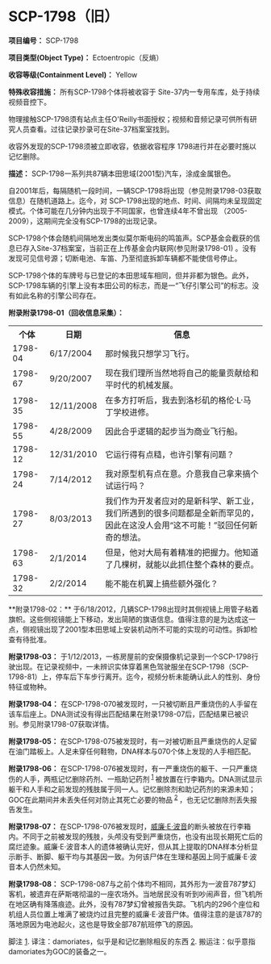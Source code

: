 # SCP-1798（旧）
                        

**项目编号：** SCP-1798

**项目类型(Object Type)：** Ectoentropic（反熵）

**收容等级(Containment Level)：** Yellow

**特殊收容措施：** 所有SCP-1798个体将被收容于 Site-37内一专用车库，处于持续视频音控下。

物理接触SCP-1798须有站点主任O'Reilly书面授权；视频和音频记录可供所有研究人员查看。过往记录抄录可在Site-37档案室找到。

收容外发现的SCP-1798须被立即收容，依据收容程序 1798进行并在必要时施以记忆删除。

**描述：** SCP-1798一系列共87辆本田思域(2001型)汽车，涂成金属银色。

自2001年后，每隔随机一段时间，一辆SCP-1798将出现（参见附录1798-03获取信息）在随机道路上。迄今，对 SCP-1798出现的地点、时间、间隔均未呈现固定模式。个体可能在几分钟内出现于不同国家，也曾连续4年不曾出现 （2005-2009），这期间完全没有SCP-1798的出现记录。

SCP-1798个体会随机间隔地发出类似莫尔斯电码的鸣笛声。SCP基金会截获的信息已存入Site-37档案室，当前正在上传基金会内联网(参见附录1798-01) 。没有发现可见信号源；切断电池、车笛、乃至彻底拆卸车辆都不能使信号停止。

SCP-1798个体的车牌号与已登记的本田思域车相同，但并非都为银色。此外， SCP-1798车辆的引擎上没有本田公司的标志，而是一“飞仔引擎公司”的标志。没有如此名称的引擎公司存在。

**附录附录1798-01（回收信息采集）：** 

<table class='wiki-content-table'>
 <tr>
  <th colspan='1' rowspan='1'>&#20010;&#20307;</th>
  <th colspan='1' rowspan='1'>&#26085;&#26399;</th>
  <th colspan='1' rowspan='1'>&#20449;&#24687;</th>
 </tr>
 <tr>
  <td colspan='1' rowspan='1'>1798-04</td>
  <td colspan='1' rowspan='1'>6/17/2004</td>
  <td colspan='1' rowspan='1'>&#37027;&#26102;&#20505;&#25105;&#21482;&#24819;&#23398;&#20064;&#39134;&#34892;&#12290;</td>
 </tr>
 <tr>
  <td colspan='1' rowspan='1'>1798-67</td>
  <td colspan='1' rowspan='1'>9/20/2007</td>
  <td colspan='1' rowspan='1'>&#29616;&#22312;&#25105;&#20204;&#29702;&#25152;&#24403;&#28982;&#22320;&#23558;&#33258;&#24049;&#30340;&#33021;&#37327;&#36129;&#29486;&#32473;&#21644;&#24179;&#26102;&#20195;&#30340;&#26426;&#26800;&#21457;&#23637;&#12290;</td>
 </tr>
 <tr>
  <td colspan='1' rowspan='1'>1798-35</td>
  <td colspan='1' rowspan='1'>12/11/2008</td>
  <td colspan='1' rowspan='1'>&#22312;&#22810;&#26041;&#25171;&#21548;&#21518;&#65292;&#25105;&#21435;&#21040;&#27931;&#26441;&#30710;&#30340;&#26684;&#20262;&#183;L&#183;&#39532;&#19969;&#23398;&#26657;&#36827;&#20462;&#12290;</td>
 </tr>
 <tr>
  <td colspan='1' rowspan='1'>1798-55</td>
  <td colspan='1' rowspan='1'>4/28/2009</td>
  <td colspan='1' rowspan='1'>&#22240;&#27492;&#21512;&#20046;&#36923;&#36753;&#30340;&#36215;&#27493;&#24403;&#20026;&#21830;&#19994;&#39134;&#34892;&#33337;&#12290;</td>
 </tr>
 <tr>
  <td colspan='1' rowspan='1'>1798-12</td>
  <td colspan='1' rowspan='1'>12/31/2010</td>
  <td colspan='1' rowspan='1'>&#23427;&#36816;&#34892;&#24471;&#26377;&#28857;&#31961;&#65292;&#20063;&#35768;&#24341;&#25806;&#26377;&#38382;&#39064;&#65311;</td>
 </tr>
 <tr>
  <td colspan='1' rowspan='1'>1798-24</td>
  <td colspan='1' rowspan='1'>7/14/2012</td>
  <td colspan='1' rowspan='1'>&#25105;&#23545;&#21407;&#22411;&#26426;&#26377;&#28857;&#22312;&#24847;&#12290;&#20171;&#24847;&#25105;&#33258;&#24049;&#25343;&#26469;&#25630;&#20010;&#35797;&#36816;&#34892;&#21527;&#65311;</td>
 </tr>
 <tr>
  <td colspan='1' rowspan='1'>1798-27</td>
  <td colspan='1' rowspan='1'>8/03/2013</td>
  <td colspan='1' rowspan='1'>&#25105;&#20204;&#20316;&#20026;&#24320;&#21457;&#32773;&#24212;&#23545;&#30340;&#26159;&#26032;&#31185;&#23398;&#12289;&#26032;&#24037;&#19994;&#65292;&#25105;&#20204;&#25152;&#36935;&#21040;&#30340;&#24456;&#22810;&#38382;&#39064;&#37117;&#26159;&#20840;&#26032;&#32780;&#32597;&#35265;&#30340;&#65292;&#22240;&#27492;&#22312;&#36825;&#27809;&#20154;&#20250;&#29992;&#8220;&#36825;&#19981;&#21487;&#33021;&#65281;&#8221;&#39539;&#22238;&#20219;&#20309;&#26032;&#22855;&#30340;&#24819;&#27861;&#12290;</td>
 </tr>
 <tr>
  <td colspan='1' rowspan='1'>1798-63</td>
  <td colspan='1' rowspan='1'>2/1/2014</td>
  <td colspan='1' rowspan='1'>&#20294;&#26159;&#65292;&#20182;&#23545;&#22823;&#23616;&#26377;&#30528;&#31934;&#20934;&#30340;&#25226;&#25569;&#21147;&#12290;&#20182;&#30693;&#36947;&#20102;&#20960;&#26869;&#26641;&#65292;&#23601;&#33021;&#20197;&#27492;&#25235;&#20303;&#25972;&#20010;&#26862;&#26519;&#30340;&#35201;&#28857;&#12290;</td>
 </tr>
 <tr>
  <td colspan='1' rowspan='1'>1798-32</td>
  <td colspan='1' rowspan='1'>2/2/2014</td>
  <td colspan='1' rowspan='1'>&#33021;&#19981;&#33021;&#22312;&#26426;&#32764;&#19978;&#25630;&#20123;&#39069;&#22806;&#24378;&#21270;&#65311;</td>
 </tr>
</table>
**附录1798-02：** 于6/18/2012，几辆SCP-1798出现时其侧视镜上用管子粘着旗帜。这些侧视镜能上下移动，发出简陋的旗语信息。值得注意的是为达成这一点，侧视镜出现了2001型本田思域上安装机动所不可能的实现的可动性。拆卸检查有待批准。

**附录1798-03：** 于1/12/2013，一栋房屋前的安保摄像机记录到一个SCP-1798行驶出现。在记录视频中，一未辨识实体穿着黑色驾驶服坐在SCP-1798（SCP-1798-81）上，停车后下车步行离开。迄今，视频分析未能确认此人的性别、身份特征或物种。

**附录1798-04：** 在SCP-1798-070被发现时，一只被切断且严重烧伤的人手留在该车后座上。DNA测试没有得出匹配结果在附录1798-07后，匹配结果已被识别。参见附录1798-07获取详情。

**附录1798-05：** 在SCP-1798-075被发现时，有一对被切断且严重烧伤的人足留在油门踏板上。人足未穿任何鞋物，DNA样本与070个体上发现的人手相匹配。

**附录1798-06：** 在SCP-1798-076被发现时，有一严重烧伤的躯干、一只严重烧伤的人手，两瓶记忆删除药剂、一瓶助记药剂<sup class='footnoteref'>
 <a shape='rect' class='footnoteref' id='footnoteref-1' href='javascript:;' onclick='WIKIDOT.page.utils.scrollToReference(&apos;footnote-1&apos;)'>1</a>
</sup>被放置在行李箱内。DNA测试显示躯干和人手和之前发现的残肢属于同一人。记忆删除剂和助记药剂的来源未知；GOC在此期间并未丢失任何对防止其死亡必要的物品<sup class='footnoteref'>
 <a shape='rect' class='footnoteref' id='footnoteref-2' href='javascript:;' onclick='WIKIDOT.page.utils.scrollToReference(&apos;footnote-2&apos;)'>2</a>
</sup>，也无记忆删除剂丢失报告发生。

**附录1798-07：** 在SCP-1798-076被发现时，<a shape='rect' class='newpage' href='/scp-2254'>&#23041;&#24265;&#183;E&#183;&#27874;&#38899;</a>的断头被放在行李箱内。不同于之前被发现的残肢，头颅没有受到严重烧伤，也没有出现长期死亡后的腐烂迹象。威廉·E·波音本人的遗体被确认完好，但从其上提取的DNA样本分析显示断手、断脚、躯干均与其基因一致。为何该尸体在生理和基因上同于威廉·E·波音本人仍然未知。

**附录1798-08：** SCP-1798-087与之前个体均不相同，其外形为一波音787梦幻客机，被遗弃在萨斯喀彻温的一座农场外。当地居民没有听到吵闹声音，但飞机所在地区确有降落痕迹。此外，没有787梦幻曾被报告失踪。飞机内的296个座位和机组人员位置上堆满了被烧灼过且完整的威廉·E·波音尸体。值得注意的是该787的落地原因为电池起火，这也是导致全部787航班停飞的原因。


脚注
<a shape='rect' href='javascript:;' onclick='WIKIDOT.page.utils.scrollToReference(&apos;footnoteref-1&apos;)'>1</a>. 译注：damoriates，似乎是和记忆删除相反的东西
<a shape='rect' href='javascript:;' onclick='WIKIDOT.page.utils.scrollToReference(&apos;footnoteref-2&apos;)'>2</a>. 搬运注：似乎意指damoriates为GOC的装备之一。


                    